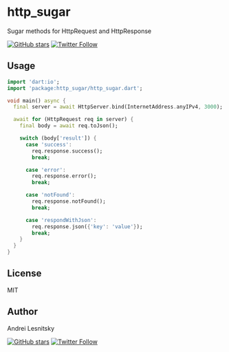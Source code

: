 # http_sugar

Sugar methods for HttpRequest and HttpResponse

[![GitHub stars](https://img.shields.io/github/stars/lesnitsky/http_sugar.svg?style=social)](https://github.com/lesnitsky/http_sugar)
[![Twitter Follow](https://img.shields.io/twitter/follow/lesnitsky_a.svg?label=Follow%20me&style=social)](https://twitter.com/lesnitsky_a)

## Usage

```dart
import 'dart:io';
import 'package:http_sugar/http_sugar.dart';

void main() async {
  final server = await HttpServer.bind(InternetAddress.anyIPv4, 3000);

  await for (HttpRequest req in server) {
    final body = await req.toJson();

    switch (body['result']) {
      case 'success':
        req.response.success();
        break;

      case 'error':
        req.response.error();
        break;

      case 'notFound':
        req.response.notFound();
        break;

      case 'respondWithJson':
        req.response.json({'key': 'value'});
        break;
    }
  }
}
```

## License

MIT

## Author

Andrei Lesnitsky

[![GitHub stars](https://img.shields.io/github/stars/lesnitsky/http_sugar.svg?style=social)](https://github.com/lesnitsky/http_sugar)
[![Twitter Follow](https://img.shields.io/twitter/follow/lesnitsky_a.svg?label=Follow%20me&style=social)](https://twitter.com/lesnitsky_a)
